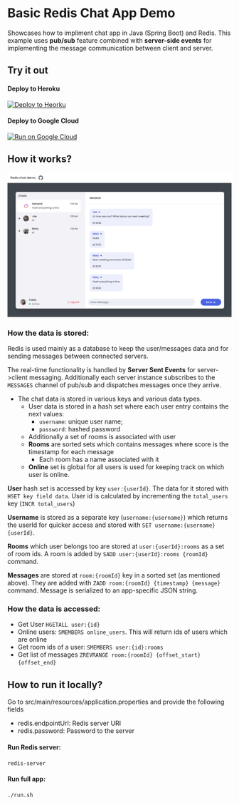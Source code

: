# Basic Redis Chat App Demo

Showcases how to impliment chat app in Java (Spring Boot) and Redis. This example uses **pub/sub** feature combined with **server-side events** for implementing the message communication between client and server.

## Try it out

#### Deploy to Heroku

<p>
    <a href="https://heroku.com/deploy" target="_blank">
        <img src="https://www.herokucdn.com/deploy/button.svg" alt="Deploy to Heorku" />
    </a>
</p>

#### Deploy to Google Cloud

<p>
    <a href="https://deploy.cloud.run" target="_blank">
        <img src="https://deploy.cloud.run/button.svg" alt="Run on Google Cloud" width="150px"/>
    </a>
</p>

## How it works?

![How it works](docs/screenshot001.png)

### How the data is stored:

Redis is used mainly as a database to keep the user/messages data and for sending messages between connected servers.

The real-time functionality is handled by **Server Sent Events** for server->client messaging. Additionally each server instance subscribes to the `MESSAGES` channel of pub/sub and dispatches messages once they arrive.

- The chat data is stored in various keys and various data types.
  - User data is stored in a hash set where each user entry contains the next values:
    - `username`: unique user name;
    - `password`: hashed password
  - Additionally a set of rooms is associated with user
  - **Rooms** are sorted sets which contains messages where score is the timestamp for each message
    - Each room has a name associated with it
  - **Online** set is global for all users is used for keeping track on which user is online.

**User** hash set is accessed by key `user:{userId}`. The data for it stored with `HSET key field data`. User id is calculated by incrementing the `total_users` key (`INCR total_users`)

**Username** is stored as a separate key (`username:{username}`) which returns the userId for quicker access and stored with `SET username:{username} {userId}`.

**Rooms** which user belongs too are stored at `user:{userId}:rooms` as a set of room ids. A room is added by `SADD user:{userId}:rooms {roomId}` command.

**Messages** are stored at `room:{roomId}` key in a sorted set (as mentioned above). They are added with `ZADD room:{roomId} {timestamp} {message}` command. Message is serialized to an app-specific JSON string.

### How the data is accessed:

- Get User `HGETALL user:{id}`
- Online users: `SMEMBERS online_users`. This will return ids of users which are online
- Get room ids of a user: `SMEMBERS user:{id}:rooms`
- Get list of messages `ZREVRANGE room:{roomId} {offset_start} {offset_end}`

## How to run it locally?

Go to src/main/resources/application.properties and provide the following fields

- redis.endpointUrl: Redis server URI
- redis.password: Password to the server

#### Run Redis server:

```
redis-server
```

#### Run full app:

```
./run.sh
```
